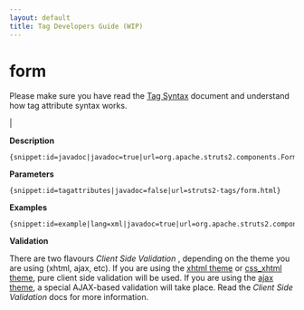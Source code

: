 ```yaml
---
layout: default
title: Tag Developers Guide (WIP)
---
```


# form


Please make sure you have read the [Tag Syntax](#PAGE_13927) document and understand how tag attribute syntax works.

| 

__Description__



~~~~~~~
{snippet:id=javadoc|javadoc=true|url=org.apache.struts2.components.Form}
~~~~~~~

__Parameters__



~~~~~~~
{snippet:id=tagattributes|javadoc=false|url=struts2-tags/form.html}
~~~~~~~

__Examples__



~~~~~~~
{snippet:id=example|lang=xml|javadoc=true|url=org.apache.struts2.components.Form}
~~~~~~~

__Validation__

There are two flavours _Client Side Validation_ , depending on the theme you are using (xhtml, ajax, etc). If you are using the [xhtml theme](#PAGE_13834) or [css_xhtml theme](#PAGE_14215), pure client side validation will be used. If you are using the [ajax theme](#PAGE_14205), a special AJAX-based validation will take place. Read the _Client Side Validation_  docs for more information.

